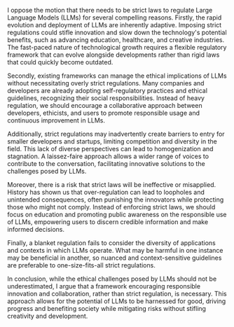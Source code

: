 I oppose the motion that there needs to be strict laws to regulate Large Language Models (LLMs) for several compelling reasons. Firstly, the rapid evolution and deployment of LLMs are inherently adaptive. Imposing strict regulations could stifle innovation and slow down the technology's potential benefits, such as advancing education, healthcare, and creative industries. The fast-paced nature of technological growth requires a flexible regulatory framework that can evolve alongside developments rather than rigid laws that could quickly become outdated.

Secondly, existing frameworks can manage the ethical implications of LLMs without necessitating overly strict regulations. Many companies and developers are already adopting self-regulatory practices and ethical guidelines, recognizing their social responsibilities. Instead of heavy regulation, we should encourage a collaborative approach between developers, ethicists, and users to promote responsible usage and continuous improvement in LLMs.

Additionally, strict regulations may inadvertently create barriers to entry for smaller developers and startups, limiting competition and diversity in the field. This lack of diverse perspectives can lead to homogenization and stagnation. A laissez-faire approach allows a wider range of voices to contribute to the conversation, facilitating innovative solutions to the challenges posed by LLMs.

Moreover, there is a risk that strict laws will be ineffective or misapplied. History has shown us that over-regulation can lead to loopholes and unintended consequences, often punishing the innovators while protecting those who might not comply. Instead of enforcing strict laws, we should focus on education and promoting public awareness on the responsible use of LLMs, empowering users to discern credible information and make informed decisions.

Finally, a blanket regulation fails to consider the diversity of applications and contexts in which LLMs operate. What may be harmful in one instance may be beneficial in another, so nuanced and context-sensitive guidelines are preferable to one-size-fits-all strict regulations.

In conclusion, while the ethical challenges posed by LLMs should not be underestimated, I argue that a framework encouraging responsible innovation and collaboration, rather than strict regulation, is necessary. This approach allows for the potential of LLMs to be harnessed for good, driving progress and benefiting society while mitigating risks without stifling creativity and development.